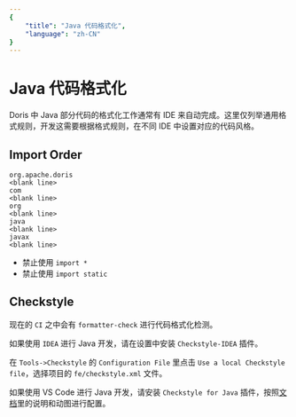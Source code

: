 ```yaml
---
{
    "title": "Java 代码格式化",
    "language": "zh-CN"
}
---
```


<!-- 
Licensed to the Apache Software Foundation (ASF) under one
or more contributor license agreements.  See the NOTICE file
distributed with this work for additional information
regarding copyright ownership.  The ASF licenses this file
to you under the Apache License, Version 2.0 (the
"License"); you may not use this file except in compliance
with the License.  You may obtain a copy of the License at

  http://www.apache.org/licenses/LICENSE-2.0

Unless required by applicable law or agreed to in writing,
software distributed under the License is distributed on an
"AS IS" BASIS, WITHOUT WARRANTIES OR CONDITIONS OF ANY
KIND, either express or implied.  See the License for the
specific language governing permissions and limitations
under the License.
-->

# Java 代码格式化

Doris 中 Java 部分代码的格式化工作通常有 IDE 来自动完成。这里仅列举通用格式规则，开发这需要根据格式规则，在不同 IDE 中设置对应的代码风格。

## Import Order

```
org.apache.doris
<blank line>
com
<blank line>
org
<blank line>
java
<blank line>
javax
<blank line>
```

* 禁止使用 `import *`
* 禁止使用 `import static`

## Checkstyle

现在的 `CI` 之中会有 `formatter-check` 进行代码格式化检测。

如果使用 `IDEA` 进行 Java 开发，请在设置中安装 `Checkstyle-IDEA` 插件。

在 `Tools->Checkstyle` 的 `Configuration File` 里点击 `Use a local Checkstyle file`，选择项目的 `fe/checkstyle.xml` 文件。

如果使用 VS Code 进行 Java 开发，请安装 `Checkstyle for Java` 插件，按照[文档](https://code.visualstudio.com/docs/java/java-linting)里的说明和动图进行配置。

